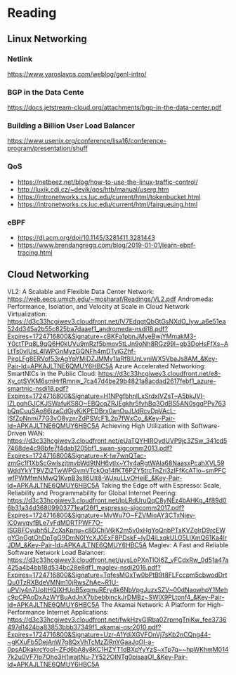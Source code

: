 # Reading

## Linux Networking

### Netlink 

https://www.yaroslavps.com/weblog/genl-intro/

### BGP in the Data Cente

https://docs.jetstream-cloud.org/attachments/bgp-in-the-data-center.pdf

### Building a Billion User Load Balancer

https://www.usenix.org/conference/lisa16/conference-program/presentation/shuff

### QoS

- https://netbeez.net/blog/how-to-use-the-linux-traffic-control/
- http://luxik.cdi.cz/~devik/qos/htb/manual/userg.htm
- https://intronetworks.cs.luc.edu/current/html/tokenbucket.html
- https://intronetworks.cs.luc.edu/current/html/fairqueuing.html

### eBPF

- https://dl.acm.org/doi/10.1145/3281411.3281443
- https://www.brendangregg.com/blog/2019-01-01/learn-ebpf-tracing.html

## Cloud Networking

VL2: A Scalable and Flexible Data Center Network: https://web.eecs.umich.edu/~mosharaf/Readings/VL2.pdf
Andromeda: Performance, Isolation, and Velocity at Scale in Cloud Network Virtualization: https://d3c33hcgiwev3.cloudfront.net/IV7EdqgtQbGtGsNXdO_Iyw_a6e51ea524d345a2b55c825ba7daaef1_andromeda-nsdi18.pdf?Expires=1724716800&Signature=cBKFa1pbnJMyeBwjYMmakM3-Y0ctTPq8L9qQ6H0kUVu9mRzf5bmov5tLJn9oNh8RGz99l~gb3DoHsFfXs~ALtTs0vlUsL4IWPGnMyzGQNFh4mDTviGZhf-PjrqLFg8ERVof53rAgYpYMiDZJMMv1laRf8lUnLvniWX5VbaJs8AM_&Key-Pair-Id=APKAJLTNE6QMUY6HBC5A
Azure Accelerated Networking: SmartNICs in the Public Cloud: https://d3c33hcgiwev3.cloudfront.net/e8-Xy_otSVKM6smHrfRmnw_7ca47d4be29b4821a8acdad2617febf1_azure-smartnic-nsdi18.pdf?Expires=1724716800&Signature=H1NPgfbhnILxSrdxIVZsT~A5bkJVI-IZLpqhGJCKJSWafuKS8O~EBQcqZRJEgkhr5fvhBq3OdBS5AN0sgqPPy763bQpCuuSAo86jzaCdGjyKiKPEDBrx0anOuJUdRcvDpVAcL-ISfZpNnmi77G3vO8yznrZdPSVcF1L2p7fWxCo_&Key-Pair-Id=APKAJLTNE6QMUY6HBC5A
Achieving High Utilization with Software-Driven WAN: https://d3c33hcgiwev3.cloudfront.net/eUaTQYHIROydUVP9jc3ZSw_341cd57468de4c98bfe7f4dab1205bf1_swan-sigcomm2013.pdf?Expires=1724716800&Signature=K-Iw7wnQTac-zmGc1f1XbScGwIszjtmvbWd9tNH6ytlx~Y1y4aRgtWAla68NaasxPcahXVL59WddYkYT9VZl2TwWPGvmVTckOq14fKT6PZY5trcTnZri3zIFfKcATlo~smPFCwfPWMfmNMwQ1KvpB3sII6UIt8-WJxuLLvOHeiE_&Key-Pair-Id=APKAJLTNE6QMUY6HBC5A
Taking the Edge off with Espresso: Scale, Reliability and Programmability for Global Internet Peering: https://d3c33hcgiwev3.cloudfront.net/lpLRdUruQqC8yNEz4bAHKg_4f89d06b31a34d36809903771eaf26f1_espresso-sigcomm2017.pdf?Expires=1724716800&Signature=MvWu7O~FZVMioAY3CTxNjev-lC0wvqvfBLe7vFdMDRTPWF7O-lSGBFCyubh5LZcXaKpnu~c8DChjV6jK2m5v0xHgYoQnbPTxKVZgIrD9rcEWgYGnGgtOhDpTgG9DmN0IYcXJ0ExF8PDskF~lyD4iLxqkULG5LlXmQ61Ka4lrJDM_&Key-Pair-Id=APKAJLTNE6QMUY6HBC5A
Maglev: A Fast and Reliable Software Network Load Balancer: https://d3c33hcgiwev3.cloudfront.net/uysLoPXnTIOI6Z_vFCdxRw_0d51a47a425a4b4bb18d534bc28e8df1_maglev-nsdi2016.pdf?Expires=1724716800&Signature=TqfesMGxTw0bPtB9t8FLFccpm5cbwodDrtQu0TzRXBdeVMNm10jRwsZhAe~R1U-uPVIy4n7UoItHQIXHUoB5xgmuREry4k6NbVpgJuzxSZV~00dNaowhpY1Mehc9pCPAoDxAzWYBuAdJnX7bbebbjnckJrDMBz~SWlX9PLtpnf4_&Key-Pair-Id=APKAJLTNE6QMUY6HBC5A
The Akamai Network: A Platform for High-Performance Internet Applications: https://d3c33hcgiwev3.cloudfront.net/fwkHzyGIRba0ZrpmgTnjKw_fee3736497d1424ba83853bbb37349f1_akamai-osr2010.pdf?Expires=1724716800&Signature=Uzr-A1YdiXGVFOnVj7sKb2nCQng44-~gKXuFb5DejAnW7g8QxVhTcMzZjRnYGaaJqOI-a-0psADkakrcYooI~ZFd6bA8y8KC1HZYT1dBXpYyYzS~xTp7q~~hpWKhmM0147k2u0VF7Ip7Oho3H1wajtNu-7Y522OINTg0pisaaOI_&Key-Pair-Id=APKAJLTNE6QMUY6HBC5A
